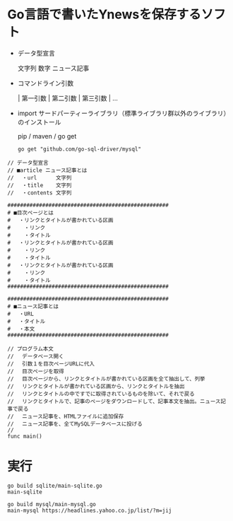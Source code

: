 # Go言語で書いたYnewsを保存するソフト

 * データ型宣言

   文字列
   数字
   ニュース記事

 * コマンドライン引数
   
   | 第一引数 | 第二引数 | 第三引数 | ... 

 * import サードパーティーライブラリ（標準ライブラリ群以外のライブラリ）のインストール

   pip / maven / go get

   ```
   go get "github.com/go-sql-driver/mysql"
   ```


```
// データ型宣言
// ■article ニュース記事とは
// 　・url      文字列
// 　・title    文字列
// 　・contents 文字列
```

```
###################################################
# ■目次ページとは
# 　・リンクとタイトルが書かれている区画
# 　　・リンク
# 　　・タイトル
# 　・リンクとタイトルが書かれている区画
# 　　・リンク
# 　　・タイトル
# 　・リンクとタイトルが書かれている区画
# 　　・リンク
# 　　・タイトル
###################################################

###################################################
# ■ニュース記事とは
# 　・URL
# 　・タイトル
# 　・本文
###################################################
```

```
// プログラム本文
// 　データベース開く
// 　引数１を目次ページURLに代入
// 　目次ページを取得
// 　目次ページから、リンクとタイトルが書かれている区画を全て抽出して、列挙
// 　リンクとタイトルが書かれている区画から、リンクとタイトルを抽出
// 　リンクとタイトルの中ですでに取得されているものを除いて、それで戻る
// 　リンクとタイトルで、記事のページをダウンロードして、記事本文を抽出。ニュース記事で戻る
// 　ニュース記事を、HTMLファイルに追加保存
// 　ニュース記事を、全てMySQLデータベースに投げる
//
func main() 
```

# 実行
```
go build sqlite/main-sqlite.go
main-sqlite

go build mysql/main-mysql.go
main-mysql https://headlines.yahoo.co.jp/list/?m=jij
```
